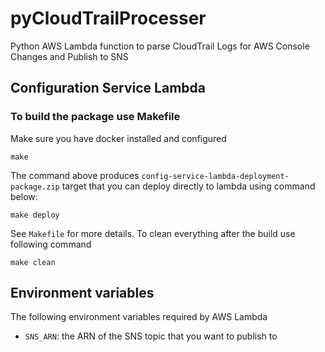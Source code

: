 # pyCloudTrailProcesser
Python AWS Lambda function to parse CloudTrail Logs for AWS Console Changes and Publish to SNS

## Configuration Service Lambda

### To build the package use Makefile
Make sure you have docker installed and configured
```shell script
make
```
The command above produces `config-service-lambda-deployment-package.zip` target that you can deploy directly to lambda using command below:
```shell script
make deploy
```
See `Makefile` for more details. To clean everything after the build use following command
```shell script
make clean
```

## Environment variables
The following environment variables required by AWS Lambda
* `SNS_ARN`: the ARN of the SNS topic that you want to publish to 